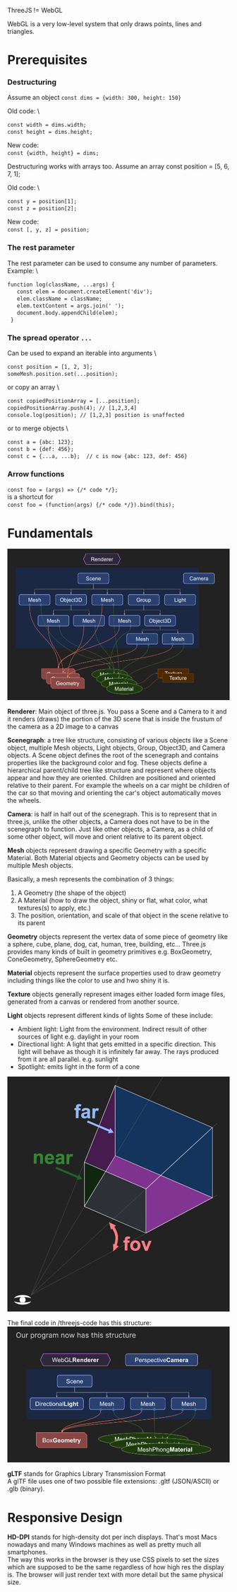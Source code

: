ThreeJS != WebGL

WebGL is a very low-level system that only draws points, lines and triangles.


# Prerequisites

### Destructuring
Assume an object `const dims = {width: 300, height: 150}` 

Old code: \
```
const width = dims.width;
const height = dims.height;
```

New code: \
`
const {width, height} = dims;
`

Destructuring works with arrays too. Assume an array const position = [5, 6, 7, 1];

Old code: \
```
const y = position[1];
const z = position[2];
```

New code: \
`
const [, y, z] = position;
`

### The rest parameter
The rest parameter can be used to consume any number of parameters. Example: \
```
function log(className, ...args) {
   const elem = document.createElement('div');
   elem.className = className;
   elem.textContent = args.join(' ');
   document.body.appendChild(elem);
 }
```

### The spread operator `...`
Can be used to expand an iterable into arguments \
```
const position = [1, 2, 3];
someMesh.position.set(...position);
```

or copy an array \
```
const copiedPositionArray = [...position];
copiedPositionArray.push(4); // [1,2,3,4]
console.log(position); // [1,2,3] position is unaffected
```

or to merge objects \
```
const a = {abc: 123};
const b = {def: 456};
const c = {...a, ...b};  // c is now {abc: 123, def: 456}
```

### Arrow functions
`
const foo = (args) => {/* code */};
` \
is a shortcut for \
`
const foo = (function(args) {/* code */}).bind(this);
`


# Fundamentals

![alt text](image.png)

**Renderer**: Main object of three.js. You pass a Scene and a Camera to it and it renders (draws) the portion of the 3D scene that is inside the frustum of the camera as a 2D image to a canvas

**Scenegraph**: a tree like structure, consisting of various objects like a Scene object, multiple Mesh objects, Light objects, Group, Object3D, and Camera objects. A Scene object defines the root of the scenegraph and contains properties like the background color and fog. These objects define a hierarchical parent/child tree like structure and represent where objects appear and how they are oriented. Children are positioned and oriented relative to their parent. For example the wheels on a car might be children of the car so that moving and orienting the car's object automatically moves the wheels. 

**Camera**: is half in half out of the scenegraph. This is to represent that in three.js, unlike the other objects, a Camera does not have to be in the scenegraph to function. Just like other objects, a Camera, as a child of some other object, will move and orient relative to its parent object.

**Mesh** objects represent drawing a specific Geometry with a specific Material. Both Material objects and Geometry objects can be used by multiple Mesh objects. 

Basically, a mesh represents the combination of 3 things:
1. A Geometry (the shape of the object)
2. A Material (how to draw the object, shiny or flat, what color, what textures(s) to apply, etc.)
3. The position, orientation, and scale of that object in the scene relative to its parent

**Geometry** objects represent the vertex data of some piece of geometry like a sphere, cube, plane, dog, cat, human, tree, building, etc... Three.js provides many kinds of built in geometry primitives e.g. BoxGeometry, ConeGeometry, SphereGeometry etc.

**Material** objects represent the surface properties used to draw geometry including things like the color to use and hwo shiny it is.

**Texture** objects generally represent images either loaded form image files, generated from a canvas or rendered from another source.

**Light** objects represent different kinds of lights
Some of these include:
- Ambient light: Light from the environment. Indirect result of other sources of light e.g. daylight in your room
- Directional light: A light that gets emitted in a specific direction. This light will behave as though it is infinitely far away. The rays produced from it are all parallel. e.g. sunlight
- Spotlight: emits light in the form of a cone


![alt text](image-1.png)


The final code in /threejs-code has this structure:
![alt text](image-2.png)


**gLTF** stands for Graphics Library Transmission Format \
A glTF file uses one of two possible file extensions: .gltf (JSON/ASCII) or .glb (binary).


# Responsive Design
**HD-DPI** stands for high-density dot per inch displays. That's most Macs nowadays and many Windows machines as well as pretty much all smartphones.\
The way this works in the browser is they use CSS pixels to set the sizes which are supposed to be the same regardless of how high res the display is. The browser will just render text with more detail but the same physical size.

